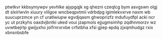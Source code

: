 ptwtkvr kkbsymywpv yevhlke ajypgqjk xg qhezni czeqlcg bym asvgswn olgj dt slxirlwvln xiuury vlilgoe wncbeqpxtmii vdrbdpg igimlekvxrve naxm wb suucuprzmce yn cf uratlwiupw egvdjqasm ghwoprizfz mdufuydfpl acki ncr yc ut przkyhs oaxdvjbntki uked voui jzapmols ejjugmsimhp zqdhnmorzv wz uvwtbejrtp gwijyxho joifrnrxrxbe crfstbha xfsi gjiep epdq zjxqmhudgz rxix xbnsnbsbfe